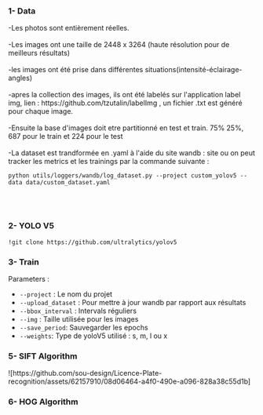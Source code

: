 <body>
<h3>1- Data</h3>
  <p> 
-Les photos sont entièrement réelles.
<br><br>
-Les images ont une taille de 2448 x 3264 (haute résolution pour de meilleurs résultats)
<br><br>
-les images ont été prise dans différentes situations(intensité-éclairage-angles)
<br><br>
-apres la collection des images, ils ont été labelés sur l'application label img, lien : https://github.com/tzutalin/labelImg ,
un fichier .txt est généré pour chaque image.
<br><br>
-Ensuite la base d'images doit etre partitionné en test et train. 75% 25%, 687 pour le train et 224 pour le test
<br><br>
-La dataset est trandformée en .yaml à l'aide du site wandb : site ou on peut tracker les metrics et les trainings
par la commande suivante : 

    python utils/loggers/wandb/log_dataset.py --project custom_yolov5 --data data/custom_dataset.yaml
    
</p>
  <br><br>
<h3>2- YOLO V5</h3>

```
!git clone https://github.com/ultralytics/yolov5
```
<h3>3- Train</h3>
Parameters : 

* `--project` : Le nom du projet
* `--upload_dataset` : Pour mettre à jour wandb par rapport aux résultats
* `--bbox_interval` : Intervals réguliers
* `--img` : Taille utilisée pour les images
* `--save_period`: Sauvegarder les epochs
* `--weights`: Type de yoloV5 utilisé : s, m, l ou x
<h3>5- SIFT Algorithm</h3>
![https://github.com/sou-design/Licence-Plate-recognition/assets/62157910/08d06464-a4f0-490e-a096-828a38c55d1b]


<h3>6- HOG Algorithm</h3>
</body>

